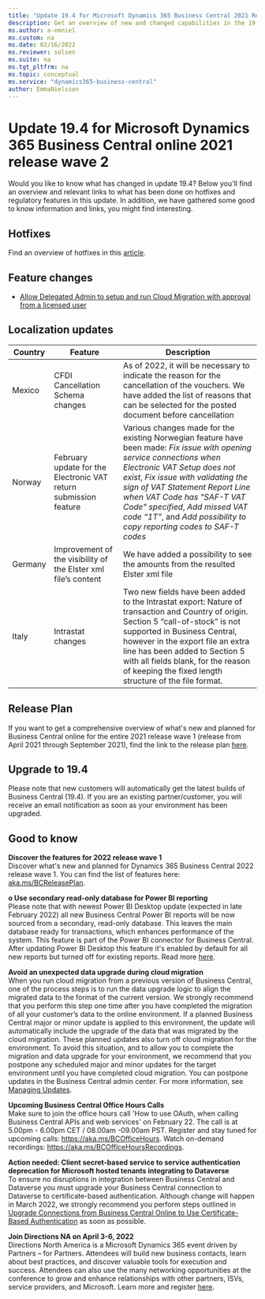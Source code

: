 ```yaml
---
title: "Update 19.4 for Microsoft Dynamics 365 Business Central 2021 Release Wave 2"
description: Get an overview of new and changed capabilities in the 19.4 update of Business Central online, which is part of 2021 release wave 2.
ms.author: a-emniel
ms.custom: na
ms.date: 02/16/2022
ms.reviewer: solsen
ms.suite: na
ms.tgt_pltfrm: na
ms.topic: conceptual
ms.service: "dynamics365-business-central"
author: EmmaNielsson
---
```


# Update 19.4 for Microsoft Dynamics 365 Business Central online 2021 release wave 2

Would you like to know what has changed in update 19.4? Below you'll find an overview and relevant links to what has been done on hotfixes and regulatory features in this update. In addition, we have gathered some good to know information and links, you might find interesting.

## Hotfixes
Find an overview of hotfixes in this [article](https://support.microsoft.com/en-us/topic/update-19-4-for-microsoft-dynamics-365-business-central-on-premises-2021-release-wave-2-application-build-19-4-35482-platform-build-19-0-35473-bb3f4fa3-7228-420b-a7c5-77fbb83df49b).

## Feature changes  
- [Allow Delegated Admin to setup and run Cloud Migration with approval from a licensed user](/dynamics365-release-plan/2021wave2/smb/dynamics365-business-central/delegated-admin-create-job-queue-entries-request-approval-licensed-user)

## Localization updates

| Country| Feature  |Description|
|-------------|--------------|--------------|
|Mexico | CFDI Cancellation Schema changes|As of 2022, it will be necessary to indicate the reason for the cancellation of the vouchers. We have added the list of reasons that can be selected for the posted document before cancellation | 
|Norway | February update for the Electronic VAT return submission feature | Various changes made for the existing Norwegian feature have been made: *Fix issue with opening service connections when Electronic VAT Setup does not exist*, *Fix issue with validating the sign of VAT Statement Report Line when VAT Code has "SAF-T VAT Code" specified*, *Add missed VAT code “1T”*, and *Add possibility to copy reporting codes to SAF-T codes* |
|Germany | Improvement of the visibility of the Elster xml file’s content |We have added a possibility to see the amounts from the resulted Elster xml file |
|Italy | Intrastat changes |Two new fields have been added to the Intrastat export: Nature of transaction and Country of origin. Section 5 “call-of-stock” is not supported in Business Central, however in the export file an extra line has been added to Section 5 with all fields blank, for the reason of keeping the fixed length structure of the file format.|


## Release Plan  
If you want to get a comprehensive overview of what's new and planned for Business Central online for the entire 2021 release wave 1 (release from April 2021 through September 2021), find the link to the release plan [here](/dynamics365-release-plan/2021wave2/smb/dynamics365-business-central/planned-features).

## Upgrade to 19.4

Please note that new customers will automatically get the latest builds of Business Central (19.4). If you are an existing partner/customer, you will receive an email notification as soon as your environment has been upgraded.

## Good to know

**Discover the features for 2022 release wave 1**  
Discover what's new and planned for Dynamics 365 Business Central 2022 release wave 1. You can find the list of features here: [aka.ms/BCReleasePlan](https://aka.ms/BCReleasePlan).

**o	Use secondary read-only database for Power BI reporting**  
Please note that with newest Power BI Desktop update (expected in late February 2022) all new Business Central Power BI reports will be now sourced from a secondary, read-only database. This leaves the main database ready for transactions, which enhances performance of the system. This feature is part of the Power BI connector for Business Central. After updating Power BI Desktop this feature it's enabled by default for all new reports but turned off for existing reports. Read more [here](/dynamics365-release-plan/2021wave2/smb/dynamics365-business-central/use-secondary-read-only-database-power-bi-reporting).

**Avoid an unexpected data upgrade during cloud migration**  
When you run cloud migration from a previous version of Business Central, one of the process steps is to run the data upgrade logic to align the migrated data to the format of the current version. We strongly recommend that you perform this step one time after you have completed the migration of all your customer’s data to the online environment. If a planned Business Central major or minor update is applied to this environment, the update will automatically include the upgrade of the data that was migrated by the cloud migration. These planned updates also turn off cloud migration for the environment. To avoid this situation, and to allow you to complete the migration and data upgrade for your environment, we recommend that you postpone any scheduled major and minor updates for the target environment until you have completed cloud migration. You can postpone updates in the Business Central admin center. For more information, see [Managing Updates](/dynamics365/business-central/dev-itpro/administration/tenant-admin-center-update-management). 

**Upcoming Business Central Office Hours Calls**  
Make sure to join the office hours call 'How to use OAuth, when calling Business Central APIs and web services' on February 22. The call is at 5.00pm - 6.00pm CET / 08.00am -09.00am PST. Register and stay tuned for upcoming calls: https://aka.ms/BCOfficeHours. Watch on-demand recordings: https://aka.ms/BCOfficeHoursRecordings. 

**Action needed: Client secret-based service to service authentication deprecation for Microsoft hosted tenants integrating to Dataverse**  
To ensure no disruptions in integration between Business Central and Dataverse you must upgrade your Business Central connection to Dataverse to certificate-based authentication. 
Although change will happen in March 2022, we strongly recommend you perform steps outlined in [Upgrade Connections from Business Central Online to Use Certificate-Based Authentication](/dynamics365/business-central/admin-how-to-set-up-a-dynamics-crm-connection#upgrade-connections-from-business-central-online-to-use-certificate-based-authentication) as soon as possible.

**Join Directions NA on April 3-6, 2022**  
Directions North America is a Microsoft Dynamics 365 event driven by Partners – for Partners. Attendees will build new business contacts, learn about best practices, and discover valuable tools for execution and success. Attendees can also use the many networking opportunities at the conference to grow and enhance relationships with other partners, ISVs, service providers, and Microsoft. Learn more and register [here](https://www.eventsquid.com/event.cfm?event_id=14536).   
